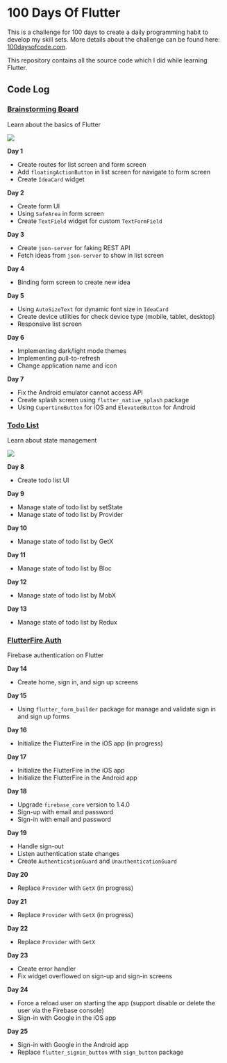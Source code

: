 # 100 Days Of Flutter

This is a challenge for 100 days to create a daily programming habit to develop my skill sets. More details about the challenge can be found here: [100daysofcode.com](https://www.100daysofcode.com).

This repository contains all the source code which I did while learning Flutter.

## Code Log

### [Brainstorming Board](./brainstorming_board)

Learn about the basics of Flutter

![](./demo/brainstorming_board.gif)

**Day 1**

- Create routes for list screen and form screen
- Add `floatingActionButton` in list screen for navigate to form screen
- Create `IdeaCard` widget

**Day 2**

- Create form UI
- Using `SafeArea` in form screen
- Create `TextField` widget for custom `TextFormField`

**Day 3**

- Create `json-server` for faking REST API
- Fetch ideas from `json-server` to show in list screen

**Day 4**

- Binding form screen to create new idea

**Day 5**

- Using `AutoSizeText` for dynamic font size in `IdeaCard`
- Create device utilities for check device type (mobile, tablet, desktop)
- Responsive list screen

**Day 6**

- Implementing dark/light mode themes
- Implementing pull-to-refresh
- Change application name and icon

**Day 7**

- Fix the Android emulator cannot access API
- Create splash screen using `flutter_native_splash` package
- Using `CupertinoButton` for iOS and `ElevatedButton` for Android

### [Todo List](./todo_list)

Learn about state management

![](./demo/todo_list.gif)

**Day 8**

- Create todo list UI

**Day 9**

- Manage state of todo list by setState
- Manage state of todo list by Provider

**Day 10**

- Manage state of todo list by GetX

**Day 11**

- Manage state of todo list by Bloc

**Day 12**

- Manage state of todo list by MobX

**Day 13**

- Manage state of todo list by Redux

### [FlutterFire Auth](./flutterfire_auth)

Firebase authentication on Flutter

**Day 14**

- Create home, sign in, and sign up screens

**Day 15**

- Using `flutter_form_builder` package for manage and validate sign in and sign up forms

**Day 16**

- Initialize the FlutterFire in the iOS app (in progress)

**Day 17**

- Initialize the FlutterFire in the iOS app
- Initialize the FlutterFire in the Android app

**Day 18**

- Upgrade `firebase_core` version to 1.4.0
- Sign-up with email and password
- Sign-in with email and password

**Day 19**

- Handle sign-out
- Listen authentication state changes
- Create `AuthenticationGuard` and `UnauthenticationGuard`

**Day 20**

- Replace `Provider` with `GetX` (in progress)

**Day 21**

- Replace `Provider` with `GetX` (in progress)

**Day 22**

- Replace `Provider` with `GetX`

**Day 23**

- Create error handler
- Fix widget overflowed on sign-up and sign-in screens

**Day 24**

- Force a reload user on starting the app (support disable or delete the user via the Firebase console)
- Sign-in with Google in the iOS app

**Day 25**

- Sign-in with Google in the Android app
- Replace `flutter_signin_button` with `sign_button` package
